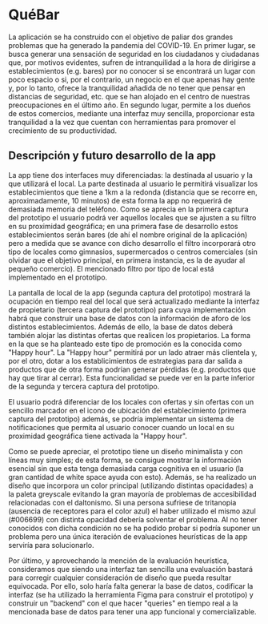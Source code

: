 # QuéBar

La aplicación se ha construido con el objetivo de paliar dos grandes problemas que ha generado la pandemia del COVID-19. En primer lugar, se busca generar una sensación de seguridad en los ciudadanos y ciudadanas que, por motivos evidentes, sufren de intranquilidad a la hora de dirigirse a establecimientos (e.g. bares) por no conocer si se encontrará un lugar con poco espacio o si, por el contrario, un negocio en el que apenas hay gente y, por lo tanto, ofrece la tranquilidad añadida de no tener que pensar en distancias de seguridad, etc. que se han alojado en el centro de nuestras preocupaciones en el último año. En segundo lugar, permite a los dueños de estos comercios, mediante una interfaz muy sencilla, proporcionar esta tranquilidad a la vez que cuentan con herramientas para promover el crecimiento de su productividad.

## Descripción y futuro desarrollo de la app

La app tiene dos interfaces muy diferenciadas: la destinada al usuario y la que utilizará el local. La parte destinada al usuario le permitirá visualizar los establecimientos que tiene a 1km a la redonda (distancia que se recorre en, aproximadamente, 10 minutos) de esta forma la app no requerirá de demasiada memoria del teléfono. Como se aprecia en la primera captura del prototipo el usuario podrá ver aquellos locales que se ajusten a su filtro en su proximidad geográfica; en una primera fase de desarrollo estos establecimientos serán bares (de ahí el nombre original de la aplicación) pero a medida que se avance con dicho desarrollo el filtro incorporará otro tipo de locales como gimnasios, supermercados o centros comerciales (sin olvidar que el objetivo principal, en primera instancia, es la de ayudar al pequeño comercio). El mencionado filtro por tipo de local está implementado en el prototipo.

La pantalla de local de la app (segunda captura del prototipo) mostrará la ocupación en tiempo real del local que será actualizado mediante la interfaz de propietario (tercera captura del prototipo) para cuya implementación habrá que construir una base de datos con la información de aforo de los distintos establecimientos. Además de ello, la base de datos deberá también alojar las distintas ofertas que realicen los propietarios. La forma en la que se ha planteado este tipo de promoción es la conocida como "Happy hour". La "Happy hour" permitirá por un lado atraer más clientela y, por el otro, dotar a los establicimientos de estrategias para dar salida a productos que de otra forma podrían generar pérdidas (e.g. productos que hay que tirar al cerrar). Esta funcionalidad se puede ver en la parte inferior de la segunda y tercera captura del prototipo.

El usuario podrá diferenciar de los locales con ofertas y sin ofertas con un sencillo marcador en el icono de ubicación del establecimiento (primera captura del prototipo) además, se podría implementar un sistema de notificaciones que permita al usuario conocer cuando un local en su proximidad geográfica tiene activada la "Happy hour".

Como se puede apreciar, el prototipo tiene un diseño minimalista y con líneas muy simples; de esta forma, se consigue mostrar la información esencial sin que esta tenga demasiada carga cognitiva en el usuario (la gran cantidad de white space ayuda con esto). Además, se ha realizado un diseño que incorpora un color principal (utilizando distintas opacidades) a la paleta greyscale evitando la gran mayoría de problemas de accesibilidad relacionadas con el daltonismo. Si una persona sufriese de tritanopia (ausencia de receptores para el color azul) el haber utilizado el mismo azul (#006699) con distinta opacidad debería solventar el problema. Al no tener conocidos con dicha condición no se ha podido probar si podría suponer un problema pero una única iteración de evaluaciones heurísticas de la app serviría para solucionarlo.

Por último, y aprovechando la mención de la evaluación heurística, consideramos que siendo una interfaz tan sencilla una evaluación bastará para corregir cualquier consideración de diseño que pueda resultar equivocada. Por ello, solo haría falta generar la base de datos, codificar la interfaz (se ha utilizado la herramienta Figma para construir el prototipo) y construir un "backend" con el que hacer "queries" en tiempo real a la mencionada base de datos para tener una app funcional y comercializable.

